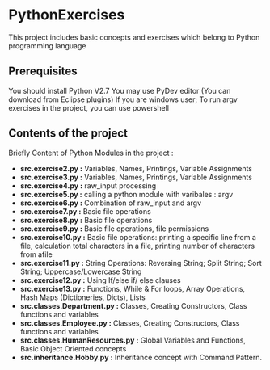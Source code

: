 # PythonExercises

This project includes basic concepts and exercises which belong to Python programming language

## Prerequisites
You should install Python V2.7 
You may use PyDev editor (You can download from Eclipse plugins)
If you are windows user; To run argv exercises in the project, you can use powershell 

## Contents of the project

Briefly Content of Python Modules in the project :


* **src.exercise2.py :**  Variables, Names, Printings, Variable Assignments
* **src.exercise3.py :**  Variables, Names, Printings, Variable Assignments
* **src.exercise4.py :**  raw_input processing
* **src.exercise5.py :**  calling a python module with varibales : argv
* **src.exercise6.py :**  Combination of raw_input and argv
* **src.exercise7.py :**  Basic file operations
* **src.exercise8.py :**  Basic file operations
* **src.exercise9.py :**  Basic file operations, file permissions
* **src.exercise10.py :** Basic file operations: printing a specific line from a file, calculation total characters in a file, printing number of characters from afile
* **src.exercise11.py :** String Operations: Reversing String; Split String; Sort String; Uppercase/Lowercase String
* **src.exercise12.py :** Using If/else if/ else clauses
* **src.exercise13.py :** Functions, While & For loops, Array Operations, Hash Maps (Dictioneries, Dicts), Lists
* **src.classes.Department.py :** Classes, Creating Constructors, Class functions and variables
* **src.classes.Employee.py :** Classes, Creating Constructors, Class functions and variables
* **src.classes.HumanResources.py :** Global Variables and Functions, Basic Object Oriented concepts
* **src.inheritance.Hobby.py :** Inheritance concept with Command Pattern.
